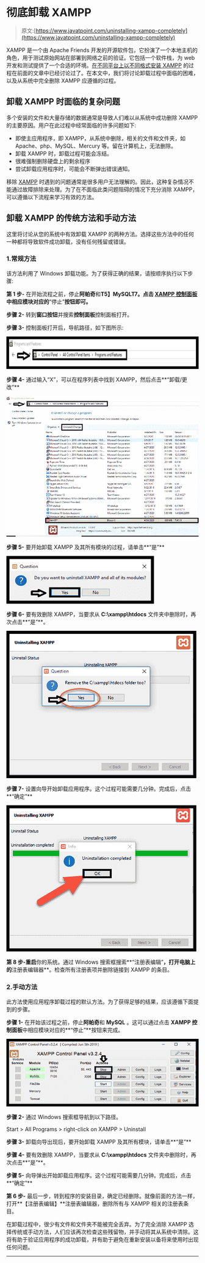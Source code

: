 # 彻底卸载 XAMPP

> 原文:[https://www.javatpoint.com/uninstalling-xampp-completely](https://www.javatpoint.com/uninstalling-xampp-completely)

XAMPP 是一个由 Apache Friends 开发的开源软件包，它扮演了一个本地主机的角色，用于测试原始网站在部署到网络之前的验证。它包括一个软件栈，为 web 开发和测试提供了一个合适的环境。[在不同平台上以不同格式安装 XAMPP](https://www.javatpoint.com/installation-process-of-xampp) 的过程在前面的文章中已经讨论过了。在本文中，我们将讨论卸载过程中面临的困难，以及从系统中完全删除 XAMPP 应遵循的过程。

## 卸载 XAMPP 时面临的复杂问题

多个安装的文件和大量存储的数据通常是导致人们难以从系统中成功删除 XAMPP 的主要原因。用户在此过程中经常面临的许多问题如下:

*   即使主应用程序，即 XAMPP，从系统中删除，相关的文件和文件夹，如 Apache、php、MySQL、Mercury 等。留在计算机上，无法删除。
*   卸载 XAMPP 时，卸载过程可能会冻结。
*   很难强制删除硬盘上的剩余程序
*   尝试卸载应用程序时，可能会不断弹出错误通知。

移除 [XAMPP](https://www.javatpoint.com/xampp) 时遇到的问题通常是很多用户无法理解的。因此，这种复杂情况不能通过故障排除来处理。为了在不面临此类问题阻碍的情况下充分消除 XAMPP，可以遵循以下流程来学习有效的方法。

## 卸载 XAMPP 的传统方法和手动方法

这里将讨论从您的系统中有效卸载 XAMPP 的两种方法。选择这些方法中的任何一种都将导致软件成功卸载，没有任何残留或错误。

### 1.常规方法

该方法利用了 Windows 卸载功能。为了获得正确的结果，请按顺序执行以下步骤:

**第 1 步-** 在开始流程之前，停止**阿帕奇**和**T5】MySQLT7。点击 **[XAMPP 控制面板](https://www.javatpoint.com/xampp-control-panel)** 中相应模块对应的**“停止”**按钮即可。**

**步骤 2-** 转到**窗口按钮**并搜索**控制面板**控制面板打开。

**步骤 3-** 控制面板打开后，导航路径，如下图所示:

![UNINSTALLING XAMPP COMPLETELY](img/7dc9437531e4b128ece38efff9ba1313.png)

**步骤 4-** 通过输入“X”，可以在程序列表中找到 XAMPP，然后点击**“卸载/更改”**

![UNINSTALLING XAMPP COMPLETELY](img/24ef053dd0bd1bffaa1da2db1457afca.png)

**步骤 5-** 要开始卸载 XAMPP 及其所有模块的过程，请单击**“是”**

![UNINSTALLING XAMPP COMPLETELY](img/e18c0eabe4cceb30f83cd45b24991a1e.png)

**步骤 6-** 要有效删除 XAMPP，当要求从 **C:\xampp\htdocs** 文件夹中删除时，再次点击**“是”**。

![UNINSTALLING XAMPP COMPLETELY](img/5f37dc2b0fecd35127e30d325c065bc5.png)

**步骤 7-** 设置向导开始卸载应用程序。这个过程可能需要几分钟。完成后，点击**“确定”**

![UNINSTALLING XAMPP COMPLETELY](img/b99734cc97d5d3e3002cb5da5e68925e.png)

**第 8 步-重启**你的系统。通过 Windows 搜索框搜索**“注册表编辑”**，打开电脑上的**注册表编辑器**。检查所有注册表项并删除链接到 XAMPP 的条目。

### 2.手动方法

此方法使用应用程序卸载过程的默认方法。为了获得足够的结果，应该遵循下面提到的步骤。

**步骤 1-** 在开始该过程之前，停止**阿帕奇**和 **MySQL** 。这可以通过点击 **XAMPP 控制面板**中相应模块对应的**“停止”**按钮来完成。

![UNINSTALLING XAMPP COMPLETELY](img/4bc49b3cd13d73432680a0c8fc3907fc.png)

**步骤 2-** 通过 Windows 搜索框导航到以下路径。

Start > All Programs > right-click on XAMPP > Uninstall

**步骤 3-** 卸载向导出现后，要开始卸载 XAMPP 及其所有模块，请单击**“是”**

**步骤 4-** 要有效删除 XAMPP，当要求从 **C:\xampp\htdocs** 文件夹中删除时，再次点击**“是”**。

**步骤 5-** 向导弹出开始卸载应用程序。这个过程可能需要几分钟。完成后，点击**“确定”**

**第 6 步-** 最后一步，转到程序的安装目录，确定已经删除。就像前面的方法一样，打开**【注册表编辑】**注册表编辑器，删除所有与 XAMPP 相关的注册表条目。

在卸载过程中，很少有文件和文件夹不能被完全丢弃。为了完全消除 XAMPP 选择传统或手动方法，人们应该再次检查这些残留物，并手动将其从系统中清除。这将有助于验证应用程序的成功卸载，并有助于避免在重新安装以备将来使用时出现任何问题。

* * *